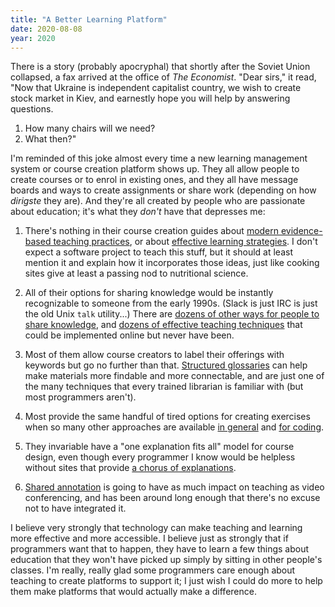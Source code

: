 ```yaml
---
title: "A Better Learning Platform"
date: 2020-08-08
year: 2020
---
```


There is a story (probably apocryphal) that shortly after the Soviet Union collapsed,
a fax arrived at the office of *The Economist*.
"Dear sirs," it read,
"Now that Ukraine is independent capitalist country,
we wish to create stock market in Kiev,
and earnestly hope you will help by answering questions.
1. How many chairs will we need?
2. What then?"

I'm reminded of this joke almost every time a new learning management system or course creation platform shows up.
They all allow people to create courses or to enrol in existing ones,
and they all have message boards and ways to create assignments or share work
(depending on how *dirigste* they are).
And they're all created by people who are passionate about education;
it's what they *don't* have that depresses me:

1.  There's nothing in their course creation guides about
    [modern evidence-based teaching practices](https://teachtogether.tech),
    or about [effective learning strategies](https://www.learningscientists.org/).
    I don't expect a software project to teach this stuff,
    but it should at least mention it and explain how it incorporates those ideas,
    just like cooking sites give at least a passing nod to nutritional science.

2.  All of their options for sharing knowledge would be instantly recognizable to someone from the early 1990s.
    (Slack is just IRC is just the old Unix `talk` utility...)
    There are [dozens of other ways for people to share knowledge](https://www.wiley.com/en-ca/The+Discussion+Book:+50+Great+Ways+to+Get+People+Talking-p-9781119049715),
    and [dozens of effective teaching techniques](https://teachtogether.tech/en/index.html#s:classroom-sticky-notes)
    that could be implemented online but never have been.

3.  Most of them allow course creators to label their offerings with keywords
    but go no further than that.
    [Structured glossaries](https://github.com/carpentries/glosario/#use-cases)
    can help make materials more findable and more connectable,
    and are just one of the many techniques that every trained librarian is familiar with
    (but most programmers aren't).

4.  Most provide the same handful of tired options for creating exercises
    when so many other approaches are available [in general](https://www.wiley.com/en-ca/Classroom+Assessment+Techniques%3A+A+Handbook+for+College+Teachers%2C+2nd+Edition-p-9781555425005)
    and [for coding](https://teachtogether.tech/en/index.html#s:exercises).

5.  They invariable have a "one explanation fits all" model for course design,
    even though every programmer I know would be helpless without sites that provide
    [a chorus of explanations](https://hapgood.us/2016/05/13/choral-explanations/).

6.  [Shared annotation](https://web.hypothes.is/) is going to have as much impact on teaching as video conferencing,
    and has been around long enough that there's no excuse not to have integrated it.

I believe very strongly that technology can make teaching and learning more effective and more accessible.
I believe just as strongly that if programmers want that to happen,
they have to learn a few things about education
that they won't have picked up simply by sitting in other people's classes.
I'm really, really glad some programmers care enough about teaching to create platforms to support it;
I just wish I could do more to help them make platforms that would actually make a difference.
